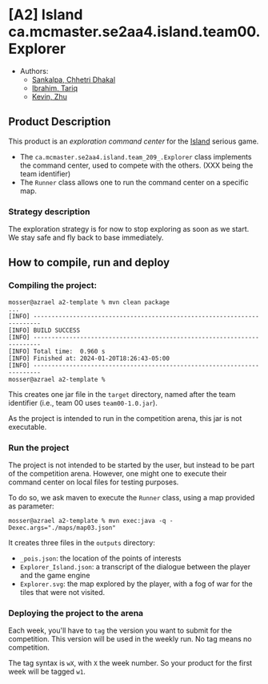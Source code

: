 # [A2] Island ca.mcmaster.se2aa4.island.team00.Explorer

- Authors:
  - [Sankalpa, Chhetri Dhakal](chhets1@mcmaster.ca) 
  - [Ibrahim, Tariq](tariqi2@mcmaster.ca)
  - [Kevin, Zhu](zhuk41@mcmaster.ca)

## Product Description

This product is an _exploration command center_ for the [Island](https://ace-design.github.io/island/) serious game. 

- The `ca.mcmaster.se2aa4.island.team_209_.Explorer` class implements the command center, used to compete with the others. (XXX being the team identifier)
- The `Runner` class allows one to run the command center on a specific map.

### Strategy description

The exploration strategy is for now to stop exploring as soon as we start. We stay safe and fly back to base immediately.

## How to compile, run and deploy

### Compiling the project:

```
mosser@azrael a2-template % mvn clean package
...
[INFO] ------------------------------------------------------------------------
[INFO] BUILD SUCCESS
[INFO] ------------------------------------------------------------------------
[INFO] Total time:  0.960 s
[INFO] Finished at: 2024-01-20T18:26:43-05:00
[INFO] ------------------------------------------------------------------------
mosser@azrael a2-template % 
```

This creates one jar file in the `target` directory, named after the team identifier (i.e., team 00 uses `team00-1.0.jar`).

As the project is intended to run in the competition arena, this jar is not executable. 

### Run the project

The project is not intended to be started by the user, but instead to be part of the competition arena. However, one might one to execute their command center on local files for testing purposes.

To do so, we ask maven to execute the `Runner` class, using a map provided as parameter:

```
mosser@azrael a2-template % mvn exec:java -q -Dexec.args="./maps/map03.json"
```

It creates three files in the `outputs` directory:

- `_pois.json`: the location of the points of interests
- `Explorer_Island.json`: a transcript of the dialogue between the player and the game engine
- `Explorer.svg`: the map explored by the player, with a fog of war for the tiles that were not visited.

### Deploying the project to the arena

Each week, you'll have to `tag` the version you want to submit for the competition. This version will be used in the weekly run. No tag means no competition.

The tag syntax is `wX`, with `X` the week number. So your product for the first week will be tagged `w1`.
